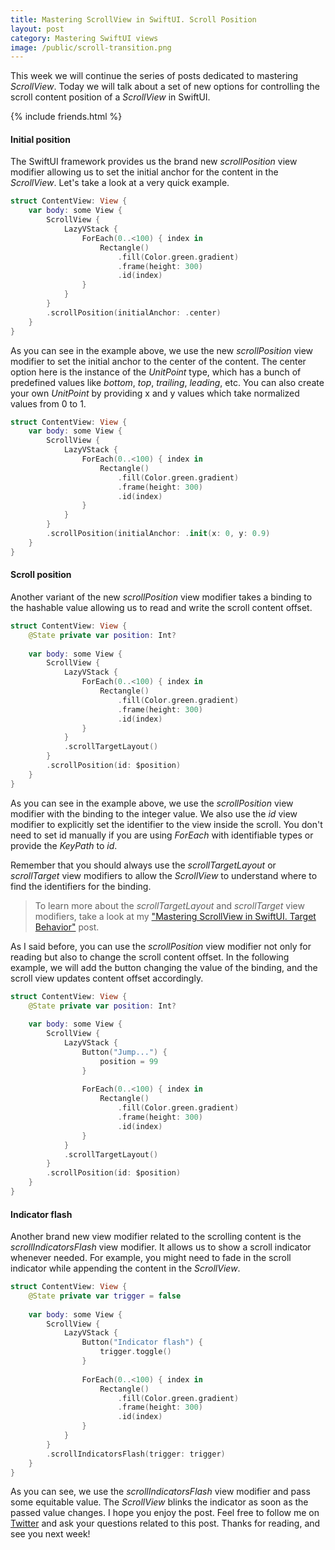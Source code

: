 ```yaml
---
title: Mastering ScrollView in SwiftUI. Scroll Position
layout: post
category: Mastering SwiftUI views
image: /public/scroll-transition.png
---
```


This week we will continue the series of posts dedicated to mastering *ScrollView*. Today we will talk about a set of new options for controlling the scroll content position of a *ScrollView* in SwiftUI.

{% include friends.html %}

#### Initial position
The SwiftUI framework provides us the brand new *scrollPosition* view modifier allowing us to set the initial anchor for the content in the *ScrollView*. Let's take a look at a very quick example.

```swift
struct ContentView: View {
    var body: some View {
        ScrollView {
            LazyVStack {
                ForEach(0..<100) { index in
                    Rectangle()
                        .fill(Color.green.gradient)
                        .frame(height: 300)
                        .id(index)
                }
            }
        }
        .scrollPosition(initialAnchor: .center)
    }
}
```

As you can see in the example above, we use the new *scrollPosition* view modifier to set the initial anchor to the center of the content. The center option here is the instance of the *UnitPoint* type, which has a bunch of predefined values like *bottom*, *top*, *trailing*, *leading*, etc. You can also create your own *UnitPoint* by providing x and y values which take normalized values from 0 to 1.

```swift
struct ContentView: View {
    var body: some View {
        ScrollView {
            LazyVStack {
                ForEach(0..<100) { index in
                    Rectangle()
                        .fill(Color.green.gradient)
                        .frame(height: 300)
                        .id(index)
                }
            }
        }
        .scrollPosition(initialAnchor: .init(x: 0, y: 0.9)
    }
}
```

#### Scroll position
Another variant of the new *scrollPosition* view modifier takes a binding to the hashable value allowing us to read and write the scroll content offset.

```swift
struct ContentView: View {
    @State private var position: Int?
    
    var body: some View {
        ScrollView {
            LazyVStack {
                ForEach(0..<100) { index in
                    Rectangle()
                        .fill(Color.green.gradient)
                        .frame(height: 300)
                        .id(index)
                }
            }
            .scrollTargetLayout()
        }
        .scrollPosition(id: $position)
    }
}
```

As you can see in the example above, we use the *scrollPosition* view modifier with the binding to the integer value. We also use the *id* view modifier to explicitly set the identifier to the view inside the scroll. You don't need to set id manually if you are using *ForEach* with identifiable types or provide the *KeyPath* to *id*. 

Remember that you should always use the *scrollTargetLayout* or *scrollTarget* view modifiers to allow the *ScrollView* to understand where to find the identifiers for the binding.

> To learn more about the *scrollTargetLayout* and *scrollTarget* view modifiers, take a look at my ["Mastering ScrollView in SwiftUI. Target Behavior"](/2023/06/20/mastering-scrollview-in-swiftui-target-behavior/) post.

As I said before, you can use the *scrollPosition* view modifier not only for reading but also to change the scroll content offset. In the following example, we will add the button changing the value of the binding, and the scroll view updates content offset accordingly.

```swift
struct ContentView: View {
    @State private var position: Int?
    
    var body: some View {
        ScrollView {
            LazyVStack {
                Button("Jump...") {
                    position = 99
                }
                
                ForEach(0..<100) { index in
                    Rectangle()
                        .fill(Color.green.gradient)
                        .frame(height: 300)
                        .id(index)
                }
            }
            .scrollTargetLayout()
        }
        .scrollPosition(id: $position)
    }
}
```

#### Indicator flash
Another brand new view modifier related to the scrolling content is the *scrollIndicatorsFlash* view modifier. It allows us to show a scroll indicator whenever needed. For example, you might need to fade in the scroll indicator while appending the content in the *ScrollView*.

```swift
struct ContentView: View {
    @State private var trigger = false
    
    var body: some View {
        ScrollView {
            LazyVStack {
                Button("Indicator flash") {
                    trigger.toggle()
                }
                
                ForEach(0..<100) { index in
                    Rectangle()
                        .fill(Color.green.gradient)
                        .frame(height: 300)
                        .id(index)
                }
            }
        }
        .scrollIndicatorsFlash(trigger: trigger)
    }
}
```

As you can see, we use the *scrollIndicatorsFlash* view modifier and pass some equitable value. The *ScrollView* blinks the indicator as soon as the passed value changes. I hope you enjoy the post. Feel free to follow me on [Twitter](https://twitter.com/mecid) and ask your questions related to this post. Thanks for reading, and see you next week!

